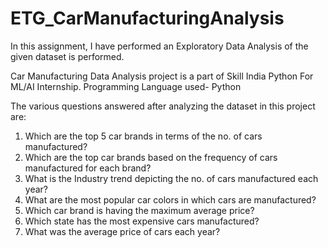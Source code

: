 # ETG_CarManufacturingAnalysis
In this assignment, I have performed an Exploratory Data Analysis of the given dataset is performed.

Car Manufacturing Data Analysis project is a part of Skill India Python For ML/AI Internship. 
Programming Language used- Python

The various questions answered after analyzing the dataset in this project are:

1. Which are the top 5 car brands in terms of the no. of cars manufactured?
2. Which are the top car brands based on the frequency of cars manufactured for each brand?
3. What is the Industry trend depicting the no. of cars manufactured each year?
4. What are the most popular car colors in which cars are manufactured?
5. Which car brand is having the maximum average price?
6. Which state has the most expensive cars manufactured?
7. What was the average price of cars each year?
